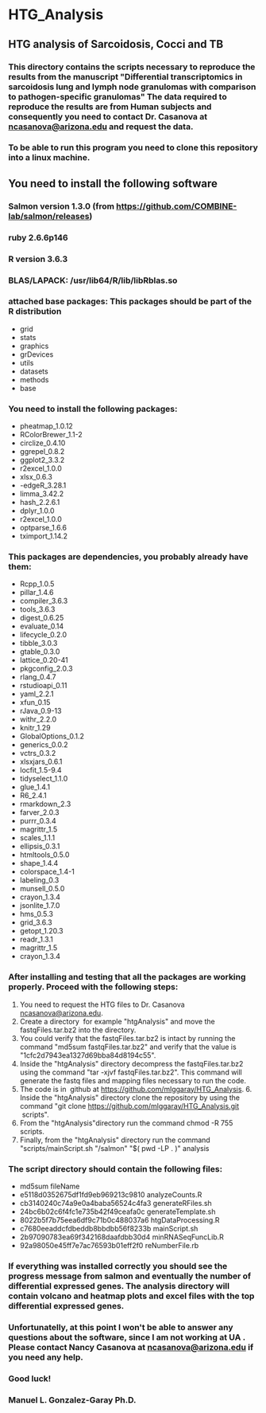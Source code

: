 # HTG_Analysis
## HTG analysis of Sarcoidosis, Cocci and TB

### This directory contains the scripts necessary to reproduce the results from the manuscript "Differential transcriptomics in sarcoidosis lung and lymph node granulomas with comparison to pathogen-specific granulomas" The data required to reproduce the results are from Human subjects and consequently you need to contact Dr. Casanova at ncasanova@arizona.edu and request the data. 

### To be able to run this program you need to clone this repository into a linux machine. 

## You need to install the following software

### Salmon version 1.3.0 (from https://github.com/COMBINE-lab/salmon/releases)
### ruby 2.6.6p146
### R version 3.6.3
### BLAS/LAPACK: /usr/lib64/R/lib/libRblas.so

### attached base packages: This packages should be part of the R distribution
- grid
- stats
- graphics
- grDevices
- utils
- datasets
- methods
- base

### You need to install the following packages:
- pheatmap_1.0.12
- RColorBrewer_1.1-2
- circlize_0.4.10
- ggrepel_0.8.2
- ggplot2_3.3.2
- r2excel_1.0.0
- xlsx_0.6.3
- -edgeR_3.28.1
- limma_3.42.2
- hash_2.2.6.1
- dplyr_1.0.0
- r2excel_1.0.0
- optparse_1.6.6
- tximport_1.14.2

### This packages are dependencies, you probably already have them:
- Rcpp_1.0.5
- pillar_1.4.6
- compiler_3.6.3
- tools_3.6.3
- digest_0.6.25
- evaluate_0.14
- lifecycle_0.2.0
- tibble_3.0.3
- gtable_0.3.0
- lattice_0.20-41
- pkgconfig_2.0.3
- rlang_0.4.7
- rstudioapi_0.11
- yaml_2.2.1
- xfun_0.15
- rJava_0.9-13
- withr_2.2.0
- knitr_1.29
- GlobalOptions_0.1.2
- generics_0.0.2
- vctrs_0.3.2
- xlsxjars_0.6.1
- locfit_1.5-9.4
- tidyselect_1.1.0
- glue_1.4.1
- R6_2.4.1
- rmarkdown_2.3
- farver_2.0.3
- purrr_0.3.4
- magrittr_1.5
- scales_1.1.1
- ellipsis_0.3.1
- htmltools_0.5.0
- shape_1.4.4
- colorspace_1.4-1
- labeling_0.3
- munsell_0.5.0
- crayon_1.3.4
- jsonlite_1.7.0
- hms_0.5.3
- grid_3.6.3
- getopt_1.20.3
- readr_1.3.1
- magrittr_1.5
- crayon_1.3.4


### After installing and testing that all the packages are working properly. Proceed with the following steps:
1. You need to request the HTG files to Dr. Casanova ncasanova@arizona.edu.
2. Create a directory  for example "htgAnalysis" and move the fastqFiles.tar.bz2 into the directory. 
3. You could verify that the fastqFiles.tar.bz2 is intact by running the command "md5sum fastqFiles.tar.bz2" and verify that the value is "1cfc2d7943ea1327d69bba84d8194c55". 
4.  Inside the "htgAnalysis" directory decompress the fastqFiles.tar.bz2 using the command "tar -xjvf fastqFiles.tar.bz2". This command will generate the fastq files and mapping files necessary to run the code.
5. The code is in  github at https://github.com/mlggaray/HTG_Analysis.
6.  Inside the "htgAnalysis" directory clone the repository by using the command "git clone https://github.com/mlggaray/HTG_Analysis.git  scripts".
7. From the "htgAnalysis"directory run the command chmod -R 755 scripts.
8. Finally, from the "htgAnalysis" directory run the command "scripts/mainScript.sh "<full path location to Salmon binary>/salmon" "$( pwd -LP . )" analysis


### The script directory should contain the following files:
- md5sum                              fileName
- e5118d0352675df1fd9eb969213c9810  analyzeCounts.R
- cb3140240c74a9e0a4baba56524c4fa3  generateRFiles.sh
- 24bc6b02c6f4fc1e735b42f49ceafa0c  generateTemplate.sh
- 8022b5f7b75eea6df9c71b0c488037a6  htgDataProcessing.R
- c7680eeaddcfdbeddb8bbdbb56f8233b  mainScript.sh
- 2b97090783ea69f342168daafdbb30d4  minRNASeqFuncLib.R
- 92a98050e45ff7e7ac76593b01eff2f0  reNumberFile.rb


### If everything was installed correctly you should see the progress message from salmon and eventually the number of differential expressed genes. The analysis directory will contain volcano and heatmap plots and excel files with the top differential expressed genes.

### Unfortunatelly, at this point I won't be able to answer any questions about the software, since I am not working at UA .  Please contact Nancy Casanova at ncasanova@arizona.edu if you need any help.


### Good luck!


### Manuel L. Gonzalez-Garay Ph.D.
